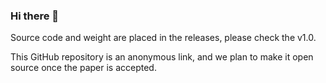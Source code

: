 ### Hi there 👋

Source code and weight are placed in the releases, please check the v1.0.

This GitHub repository is an anonymous link, and we plan to make it open source once the paper is accepted.

